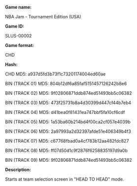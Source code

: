 **Game name:**

NBA Jam - Tournament Edition (USA)

**Game ID:**

SLUS-00002

**Game format:**

CHD

**Hash:**

CHD MD5: a937d5fd3b73f1c73201174004ed60ae

BIN (TRACK 01) MD5: 804b12df6a85faf5151457126242b8e6

BIN (TRACK 02) MD5: 9f02806871ddb874ed51493bb5c06382

BIN (TRACK 03) MD5: 473f25731b8a4d30399d447cf44b7eb4

BIN (TRACK 04) MD5: d41bea0f81431ea747bbf5fa10cf6cdf

BIN (TRACK 05) MD5: 1a53ba60b214bd4f00ca2cf057e4039b

BIN (TRACK 06) MD5: 2a97993a2d32397afde51e406349b4f3

BIN (TRACK 07) MD5: c67768fbad0a4cf783b12aa482fdc827

BIN (TRACK 08) MD5: ff07d50d1c9f2876f6258835197d9a0b

BIN (TRACK 09) MD5: 9f02806871ddb874ed51493bb5c06382

**Description:**

Starts at team selection screen in "HEAD TO HEAD" mode.